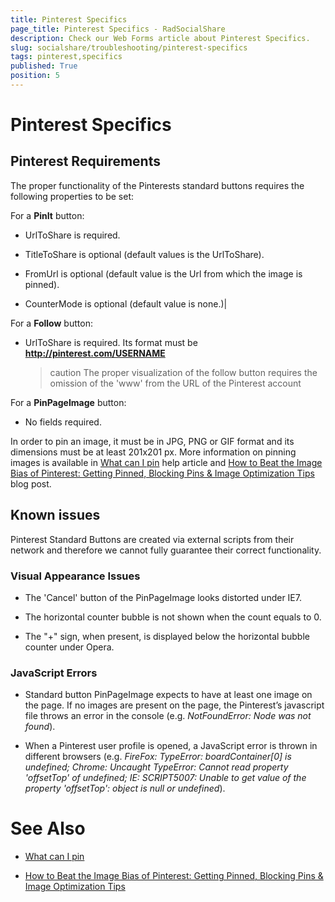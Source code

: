 ```yaml
---
title: Pinterest Specifics
page_title: Pinterest Specifics - RadSocialShare
description: Check our Web Forms article about Pinterest Specifics.
slug: socialshare/troubleshooting/pinterest-specifics
tags: pinterest,specifics
published: True
position: 5
---
```


# Pinterest Specifics



## Pinterest Requirements


The proper functionality of the Pinterests standard buttons requires the following properties to be set:

For a **PinIt** button:

* UrlToShare is required.

* TitleToShare is optional (default values is the UrlToShare).

* FromUrl is optional (default value is the Url from which the image is pinned).

* CounterMode is optional (default value is none.)|

For a **Follow** button:
* UrlToShare is required. Its format must be **http://pinterest.com/USERNAME** 

	>caution The proper visualization of the follow button requires the omission of the 'www' from the URL of the Pinterest account


For a **PinPageImage** button:

* No fields required.

In order to pin an image, it must be in JPG, PNG or GIF format and its dimensions must be at least 201x201 px. More information on pinning images is available in [What can I pin](https://help.pinterest.com/entries/22980352-What-can-I-pin-) help article and [How to Beat the Image Bias of Pinterest: Getting Pinned, Blocking Pins & Image Optimization Tips](http://blog.kissmetrics.com/image-bias-of-pinterest/) blog post.

## Known issues

Pinterest Standard Buttons are created via external scripts from their network and therefore we cannot fully guarantee their correct functionality.

### Visual Appearance Issues

* The 'Cancel' button of the PinPageImage looks distorted under IE7.

* The horizontal counter bubble is not shown when the count equals to 0.

* The "+" sign, when present, is displayed below the horizontal bubble counter under Opera.

### JavaScript Errors

* Standard button PinPageImage expects to have at least one image on the page. If no images are present on the page, the Pinterest’s javascript file throws an error in the console (e.g. *NotFoundError:	Node was not found*).

* When a Pinterest user profile is opened, a JavaScript error is thrown in different browsers (e.g. *FireFox: TypeError: boardContainer[0] is undefined;	Chrome: Uncaught TypeError: Cannot read property 'offsetTop' of undefined;	IE: SCRIPT5007: Unable to get value of the property 'offsetTop': object is null or undefined*).

# See Also

 * [What can I pin](https://help.pinterest.com/entries/22980352-What-can-I-pin-)

 * [How to Beat the Image Bias of Pinterest: Getting Pinned, Blocking Pins & Image Optimization Tips](http://blog.kissmetrics.com/image-bias-of-pinterest/)
